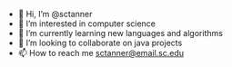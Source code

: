 - 👋 Hi, I’m @sctanner
- 👀 I’m interested in computer science
- 🌱 I’m currently learning new languages and algorithms
- 💞️ I’m looking to collaborate on java projects
- 📫 How to reach me sctanner@email.sc.edu


